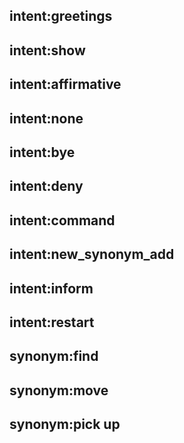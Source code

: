 ## intent:greetings


## intent:show


## intent:affirmative


## intent:none


## intent:bye


## intent:deny


## intent:command


## intent:new_synonym_add


## intent:inform


## intent:restart


## synonym:find


## synonym:move


## synonym:pick up
